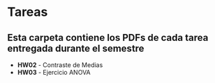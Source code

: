 # Tareas
## Esta carpeta contiene los PDFs de cada tarea entregada durante el semestre
- **HW02** - Contraste de Medias
- **HW03** - Ejercicio ANOVA

